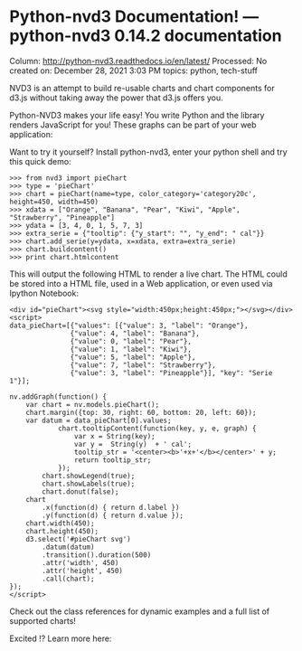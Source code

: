 # Python-nvd3 Documentation! — python-nvd3 0.14.2 documentation

Column: http://python-nvd3.readthedocs.io/en/latest/
Processed: No
created on: December 28, 2021 3:03 PM
topics: python, tech-stuff

NVD3 is an attempt to build re-usable charts and chart components for d3.js without taking away the power that d3.js offers you.

Python-NVD3 makes your life easy! You write Python and the library renders JavaScript for you! These graphs can be part of your web application:

> 
> 

Want to try it yourself? Install python-nvd3, enter your python shell and try this quick demo:

```
>>> from nvd3 import pieChart
>>> type = 'pieChart'
>>> chart = pieChart(name=type, color_category='category20c', height=450, width=450)
>>> xdata = ["Orange", "Banana", "Pear", "Kiwi", "Apple", "Strawberry", "Pineapple"]
>>> ydata = [3, 4, 0, 1, 5, 7, 3]
>>> extra_serie = {"tooltip": {"y_start": "", "y_end": " cal"}}
>>> chart.add_serie(y=ydata, x=xdata, extra=extra_serie)
>>> chart.buildcontent()
>>> print chart.htmlcontent

```

This will output the following HTML to render a live chart. The HTML could be stored into a HTML file, used in a Web application, or even used via Ipython Notebook:

```
<div id="pieChart"><svg style="width:450px;height:450px;"></svg></div>
<script>
data_pieChart=[{"values": [{"value": 3, "label": "Orange"},
               {"value": 4, "label": "Banana"},
               {"value": 0, "label": "Pear"},
               {"value": 1, "label": "Kiwi"},
               {"value": 5, "label": "Apple"},
               {"value": 7, "label": "Strawberry"},
               {"value": 3, "label": "Pineapple"}], "key": "Serie 1"}];

nv.addGraph(function() {
    var chart = nv.models.pieChart();
    chart.margin({top: 30, right: 60, bottom: 20, left: 60});
    var datum = data_pieChart[0].values;
            chart.tooltipContent(function(key, y, e, graph) {
                var x = String(key);
                var y =  String(y)  + ' cal';
                tooltip_str = '<center><b>'+x+'</b></center>' + y;
                return tooltip_str;
            });
        chart.showLegend(true);
        chart.showLabels(true);
        chart.donut(false);
    chart
        .x(function(d) { return d.label })
        .y(function(d) { return d.value });
    chart.width(450);
    chart.height(450);
    d3.select('#pieChart svg')
        .datum(datum)
        .transition().duration(500)
        .attr('width', 450)
        .attr('height', 450)
        .call(chart);
});
</script>

```

Check out the class references for dynamic examples and a full list of supported charts!

Excited !? Learn more here:
